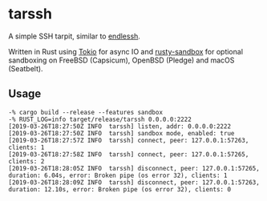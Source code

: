 # tarssh

A simple SSH tarpit, similar to [endlessh](https://nullprogram.com/blog/2019/03/22/).

Written in Rust using [Tokio] for async IO and [rusty-sandbox] for optional
sandboxing on FreeBSD (Capsicum), OpenBSD (Pledge) and macOS (Seatbelt).


## Usage

```
-% cargo build --release --features sandbox
-% RUST_LOG=info target/release/tarssh 0.0.0.0:2222
[2019-03-26T18:27:50Z INFO  tarssh] listen, addr: 0.0.0.0:2222
[2019-03-26T18:27:50Z INFO  tarssh] sandbox mode, enabled: true
[2019-03-26T18:27:57Z INFO  tarssh] connect, peer: 127.0.0.1:57263, clients: 1
[2019-03-26T18:27:58Z INFO  tarssh] connect, peer: 127.0.0.1:57265, clients: 2
[2019-03-26T18:28:05Z INFO  tarssh] disconnect, peer: 127.0.0.1:57265, duration: 6.04s, error: Broken pipe (os error 32), clients: 1
[2019-03-26T18:28:09Z INFO  tarssh] disconnect, peer: 127.0.0.1:57263, duration: 12.10s, error: Broken pipe (os error 32), clients: 0
```


[Tokio]: https://tokio.rs
[rusty-sandbox]: https://github.com/myfreeweb/rusty-sandbox
